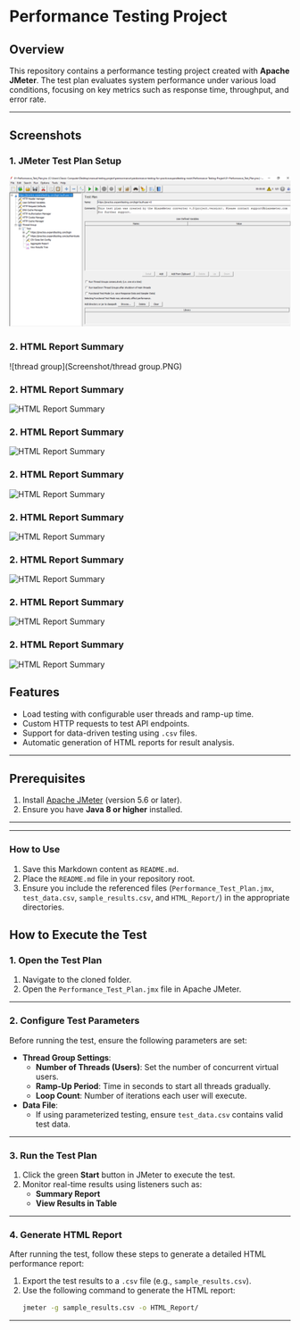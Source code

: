 # **Performance Testing Project**

## **Overview**
This repository contains a performance testing project created with **Apache JMeter**. The test plan evaluates system performance under various load conditions, focusing on key metrics such as response time, throughput, and error rate.

---

## **Screenshots**

### 1. **JMeter Test Plan Setup**
![JMeter Test Plan Setup](Screenshot/test_plan.PNG)

### 2. **HTML Report Summary**
![thread group](Screenshot/thread group.PNG)

### 2. **HTML Report Summary**
![HTML Report Summary](Screenshot/report_summary.png)

### 2. **HTML Report Summary**
![HTML Report Summary](Screenshot/report_summary.png)

### 2. **HTML Report Summary**
![HTML Report Summary](Screenshot/report_summary.png)

### 2. **HTML Report Summary**
![HTML Report Summary](Screenshot/report_summary.png)

### 2. **HTML Report Summary**
![HTML Report Summary](Screenshot/report_summary.png)

### 2. **HTML Report Summary**
![HTML Report Summary](Screenshot/report_summary.png)

### 2. **HTML Report Summary**
![HTML Report Summary](Screenshot/report_summary.png)

## **Features**
- Load testing with configurable user threads and ramp-up time.
- Custom HTTP requests to test API endpoints.
- Support for data-driven testing using `.csv` files.
- Automatic generation of HTML reports for result analysis.

---

## **Prerequisites**
1. Install [Apache JMeter](https://jmeter.apache.org/) (version 5.6 or later).
2. Ensure you have **Java 8 or higher** installed.

---


---

### **How to Use**
1. Save this Markdown content as `README.md`.
2. Place the `README.md` file in your repository root.
3. Ensure you include the referenced files (`Performance_Test_Plan.jmx`, `test_data.csv`, `sample_results.csv`, and `HTML_Report/`) in the appropriate directories.


## **How to Execute the Test**

### **1. Open the Test Plan**
1. Navigate to the cloned folder.
2. Open the `Performance_Test_Plan.jmx` file in Apache JMeter.

---

### **2. Configure Test Parameters**
Before running the test, ensure the following parameters are set:
- **Thread Group Settings**:
  - **Number of Threads (Users)**: Set the number of concurrent virtual users.
  - **Ramp-Up Period**: Time in seconds to start all threads gradually.
  - **Loop Count**: Number of iterations each user will execute.
- **Data File**:
  - If using parameterized testing, ensure `test_data.csv` contains valid test data.

---

### **3. Run the Test Plan**
1. Click the green **Start** button in JMeter to execute the test.
2. Monitor real-time results using listeners such as:
   - **Summary Report**
   - **View Results in Table**

---

### **4. Generate HTML Report**
After running the test, follow these steps to generate a detailed HTML performance report:

1. Export the test results to a `.csv` file (e.g., `sample_results.csv`).
2. Use the following command to generate the HTML report:
   ```bash
   jmeter -g sample_results.csv -o HTML_Report/


---





